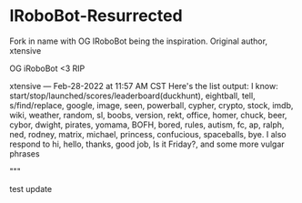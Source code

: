 # IRoboBot-Resurrected
 Fork in name with OG IRoboBot being the inspiration. Original author, xtensive
 
 
 OG iRoboBot <3 RIP

xtensive — Feb-28-2022 at 11:57 AM CST
Here's the list output:
I know: start/stop/launched/scores/leaderboard(duckhunt), eightball,
tell, s/find/replace, google, image, seen, powerball, cypher,
crypto, stock, imdb, wiki, weather, random, sl, boobs, version,
rekt, office, homer, chuck, beer, cybor, dwight, pirates, yomama,
BOFH, bored, rules, autism, fc, ap, ralph, ned, rodney, matrix,
michael, princess, confucious, spaceballs, bye.
I also respond to hi, hello, thanks, good job, Is it Friday?, and some more vulgar phrases

"""


test update
